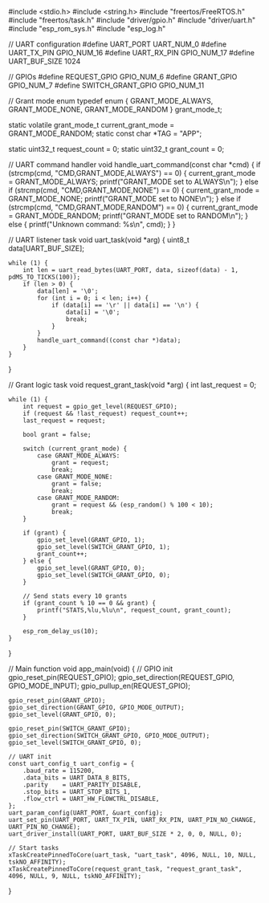 #include <stdio.h>
#include <string.h>
#include "freertos/FreeRTOS.h"
#include "freertos/task.h"
#include "driver/gpio.h"
#include "driver/uart.h"
#include "esp_rom_sys.h"
#include "esp_log.h"

// UART configuration
#define UART_PORT       UART_NUM_0
#define UART_TX_PIN     GPIO_NUM_16
#define UART_RX_PIN     GPIO_NUM_17
#define UART_BUF_SIZE   1024

// GPIOs
#define REQUEST_GPIO        GPIO_NUM_6
#define GRANT_GPIO          GPIO_NUM_7
#define SWITCH_GRANT_GPIO   GPIO_NUM_11

// Grant mode enum
typedef enum {
    GRANT_MODE_ALWAYS,
    GRANT_MODE_NONE,
    GRANT_MODE_RANDOM
} grant_mode_t;

static volatile grant_mode_t current_grant_mode = GRANT_MODE_RANDOM;
static const char *TAG = "APP";

static uint32_t request_count = 0;
static uint32_t grant_count = 0;

// UART command handler
void handle_uart_command(const char *cmd) {
    if (strcmp(cmd, "CMD,GRANT_MODE,ALWAYS") == 0) {
        current_grant_mode = GRANT_MODE_ALWAYS;
        printf("GRANT_MODE set to ALWAYS\n");
    } else if (strcmp(cmd, "CMD,GRANT_MODE,NONE") == 0) {
        current_grant_mode = GRANT_MODE_NONE;
        printf("GRANT_MODE set to NONE\n");
    } else if (strcmp(cmd, "CMD,GRANT_MODE,RANDOM") == 0) {
        current_grant_mode = GRANT_MODE_RANDOM;
        printf("GRANT_MODE set to RANDOM\n");
    } else {
        printf("Unknown command: %s\n", cmd);
    }
}

// UART listener task
void uart_task(void *arg) {
    uint8_t data[UART_BUF_SIZE];

    while (1) {
        int len = uart_read_bytes(UART_PORT, data, sizeof(data) - 1, pdMS_TO_TICKS(100));
        if (len > 0) {
            data[len] = '\0';
            for (int i = 0; i < len; i++) {
                if (data[i] == '\r' || data[i] == '\n') {
                    data[i] = '\0';
                    break;
                }
            }
            handle_uart_command((const char *)data);
        }
    }
}

// Grant logic task
void request_grant_task(void *arg) {
    int last_request = 0;

    while (1) {
        int request = gpio_get_level(REQUEST_GPIO);
        if (request && !last_request) request_count++;
        last_request = request;

        bool grant = false;

        switch (current_grant_mode) {
            case GRANT_MODE_ALWAYS:
                grant = request;
                break;
            case GRANT_MODE_NONE:
                grant = false;
                break;
            case GRANT_MODE_RANDOM:
                grant = request && (esp_random() % 100 < 10);
                break;
        }

        if (grant) {
            gpio_set_level(GRANT_GPIO, 1);
            gpio_set_level(SWITCH_GRANT_GPIO, 1);
            grant_count++;
        } else {
            gpio_set_level(GRANT_GPIO, 0);
            gpio_set_level(SWITCH_GRANT_GPIO, 0);
        }

        // Send stats every 10 grants
        if (grant_count % 10 == 0 && grant) {
            printf("STATS,%lu,%lu\n", request_count, grant_count);
        }

        esp_rom_delay_us(10);
    }
}

// Main function
void app_main(void) {
    // GPIO init
    gpio_reset_pin(REQUEST_GPIO);
    gpio_set_direction(REQUEST_GPIO, GPIO_MODE_INPUT);
    gpio_pullup_en(REQUEST_GPIO);

    gpio_reset_pin(GRANT_GPIO);
    gpio_set_direction(GRANT_GPIO, GPIO_MODE_OUTPUT);
    gpio_set_level(GRANT_GPIO, 0);

    gpio_reset_pin(SWITCH_GRANT_GPIO);
    gpio_set_direction(SWITCH_GRANT_GPIO, GPIO_MODE_OUTPUT);
    gpio_set_level(SWITCH_GRANT_GPIO, 0);

    // UART init
    const uart_config_t uart_config = {
        .baud_rate = 115200,
        .data_bits = UART_DATA_8_BITS,
        .parity    = UART_PARITY_DISABLE,
        .stop_bits = UART_STOP_BITS_1,
        .flow_ctrl = UART_HW_FLOWCTRL_DISABLE,
    };
    uart_param_config(UART_PORT, &uart_config);
    uart_set_pin(UART_PORT, UART_TX_PIN, UART_RX_PIN, UART_PIN_NO_CHANGE, UART_PIN_NO_CHANGE);
    uart_driver_install(UART_PORT, UART_BUF_SIZE * 2, 0, 0, NULL, 0);

    // Start tasks
    xTaskCreatePinnedToCore(uart_task, "uart_task", 4096, NULL, 10, NULL, tskNO_AFFINITY);
    xTaskCreatePinnedToCore(request_grant_task, "request_grant_task", 4096, NULL, 9, NULL, tskNO_AFFINITY);
}
